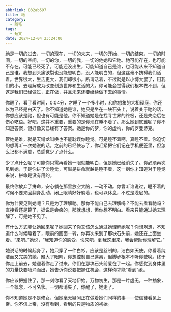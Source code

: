```yaml
---
abbrlink: 832ab597
title: 祂
category:
  - 随笔
tags:
  - 短文
date: 2024-12-04 23:24:00
---
```

祂是一切的过去，一切的现在，一切的未来，一切的开始，一切的结束，一切的时间，一切的空间，一切的你，一切的我，一切的他她和它祂。祂可能存在，也可能不存在，可能已经死了，可能还没出生，可能知道自己是谁，也可能从来不知道自己是谁。<!-- more -->我想到头痛欲裂也没能想明白，没人能明白的，但这丝毫不妨碍我们活着。世界很大，生活更大，我们却很小。所谓活着，不过就是以小博大罢了，用我们的小，去理解成为改变创造世界和生活的大。你可能会觉得我们根本做不到，但这是我们已经做过，正在做，并且未来还要继续做下去的事情。

你醒了，看了看时间，0:04分，才睡了一个多小时，和你想象的大相径庭，你还以为已经是白天了。你不知道她是谁，她只是坐在一块石头上，说着关于祂的话，你想应该是祂，但也有可能是他。你不知道她是在找寻世界的终极，还是失恋后在伤心呓语。好吧，这并不重要，重要的是你现在睡不着了。那么她到底谁呢？你不知道答案，但好像又已经有了答案。她是你的梦，你的虚构，你的罗曼蒂克。

管她是谁，就是天塌龙叫唤也不能耽误你睡觉。可是睡不着啊，真睡不着。你迫切的想再听一次她说的话，之前的已经快忘了，你赶紧把它们记在手机便签里，但怎么记都不满意，总感觉少了点什么。

少了点什么呢？可能你只需再看她一眼就能明白，但是她已经消失了。你必须再次见到她，于是你拼了命睡觉，可越是拼命就越是睡不着，这一刻你才知道对于睡觉来说，拼命是没有用的。

最终你放弃了拼命，安心躺在那里放空大脑，一动不动。你曾听谁说过，睡不着的时候不要来回翻身乱动，闭上眼睛好好躺着，也可以休息，不过是浅层的。

你为什要见到她呢？只是为了理解祂。那你不能自己去理解吗？不能去看看祂吗？直接看还是算了，据说是会疯的，那就想想，但你想不明白。看来只能通过她去理解了，可是她不见了。

有什么方式能让她回来呢？她回来了你又该怎么通过她理解祂呢？你想啊想，不知道什么时候睡着了，眼前的画面一转，你再次来到了那块石头前，她还在上面坐着。“来吧。”她说，“我知道你的感受，快来吧，到我这里来，我会帮助你理解它。”

她说话的时候起身了，她只穿了一件白衫，应该是丝制的，洁白如天使。你看着纯洁而又完美的她，瞪大了眼睛，你想控制自己逃离，但脚步根本不听你使唤。终于你走上前去，她迎着你走了过来，你们在那块石头前爱在了一起。你感觉到身体里的力量快要喷涌而出，她告诉你说要把握住机会，这样你才能“看到”祂。

你应该把握住了，那一刻你看了天地伊始，万物初生，那是一片虚无，一种抽象，一个概念，不可名状。一切都消失了，你醒了，她走了。

你不知道她是不是修女，但她毫无疑问正在做着她们同样的事——使信徒看见上帝。你不信上帝，没有看到，看到的只是物质的初始。